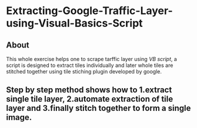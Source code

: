 # Extracting-Google-Traffic-Layer-using-Visual-Basics-Script
## About
This whole exercise helps one to scrape tarffic layer using _VB script_, a script is designed to extract tiles individually and later whole tiles are stitched together using tile stiching plugin developed by google.


## Step by step method shows how to 1.extract single tile layer, 2.automate extraction of tile layer and 3.finally stitch together to form a single image.

